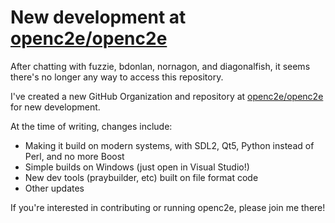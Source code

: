 # New development at [openc2e/openc2e](https://github.com/openc2e)

After chatting with fuzzie, bdonlan, nornagon, and diagonalfish, it seems there's no longer any way to access this repository.

I've created a new GitHub Organization and repository at [openc2e/openc2e](https://github.com/openc2e) for new development.

At the time of writing, changes include:
- Making it build on modern systems, with SDL2, Qt5, Python instead of Perl, and no more Boost
- Simple builds on Windows (just open in Visual Studio!)
- New dev tools (praybuilder, etc) built on file format code
- Other updates

If you're interested in contributing or running openc2e, please join me there!
